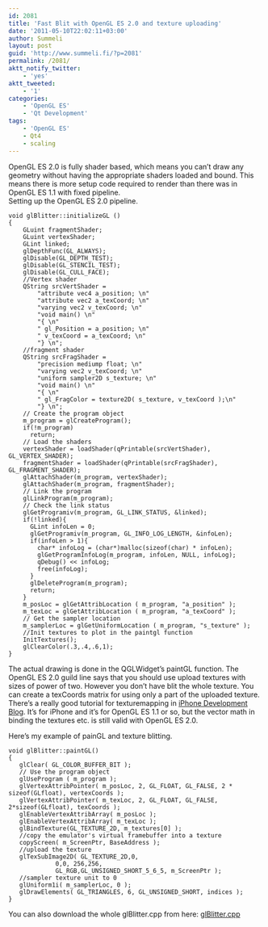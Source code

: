 ```yaml
---
id: 2081
title: 'Fast Blit with OpenGL ES 2.0 and texture uploading'
date: '2011-05-10T22:02:11+03:00'
author: Summeli
layout: post
guid: 'http://www.summeli.fi/?p=2081'
permalink: /2081/
aktt_notify_twitter:
    - 'yes'
aktt_tweeted:
    - '1'
categories:
    - 'OpenGL ES'
    - 'Qt Development'
tags:
    - 'OpenGL ES'
    - Qt4
    - scaling
---
```


OpenGL ES 2.0 is fully shader based, which means you can’t draw any geometry without having the appropriate shaders loaded and bound. This means there is more setup code required to render than there was in OpenGL ES 1.1 with fixed pipeline.  
Setting up the OpenGL ES 2.0 pipeline.

```
void glBlitter::initializeGL ()
{
    GLuint fragmentShader;
    GLuint vertexShader;
    GLint linked;
    glDepthFunc(GL_ALWAYS);
    glDisable(GL_DEPTH_TEST);
    glDisable(GL_STENCIL_TEST);
    glDisable(GL_CULL_FACE);
    //Vertex shader
    QString srcVertShader =
        "attribute vec4 a_position; \n"
        "attribute vec2 a_texCoord; \n"
        "varying vec2 v_texCoord; \n"
        "void main() \n"
        "{ \n"
        " gl_Position = a_position; \n"
        " v_texCoord = a_texCoord; \n"
        "} \n";
    //fragment shader
    QString srcFragShader =
        "precision mediump float; \n"
        "varying vec2 v_texCoord; \n"
        "uniform sampler2D s_texture; \n"
        "void main() \n"
        "{ \n"
        " gl_FragColor = texture2D( s_texture, v_texCoord );\n"
        "} \n";
    // Create the program object
    m_program = glCreateProgram();
    if(!m_program)
      return;
    // Load the shaders
    vertexShader = loadShader(qPrintable(srcVertShader), GL_VERTEX_SHADER);
    fragmentShader = loadShader(qPrintable(srcFragShader), GL_FRAGMENT_SHADER);
    glAttachShader(m_program, vertexShader);
    glAttachShader(m_program, fragmentShader);
    // Link the program
    glLinkProgram(m_program);
    // Check the link status
    glGetProgramiv(m_program, GL_LINK_STATUS, &linked);
    if(!linked){
      GLint infoLen = 0;
      glGetProgramiv(m_program, GL_INFO_LOG_LENGTH, &infoLen);
      if(infoLen > 1){
        char* infoLog = (char*)malloc(sizeof(char) * infoLen);
        glGetProgramInfoLog(m_program, infoLen, NULL, infoLog);
        qDebug() << infoLog;
        free(infoLog);
      }
      glDeleteProgram(m_program);
      return;
    }
    m_posLoc = glGetAttribLocation ( m_program, "a_position" );
    m_texLoc = glGetAttribLocation ( m_program, "a_texCoord" );
    // Get the sampler location
    m_samplerLoc = glGetUniformLocation ( m_program, "s_texture" );
    //Init textures to plot in the paintgl function
    InitTextures();
    glClearColor(.3,.4,.6,1);
}
```

The actual drawing is done in the QGLWidget’s paintGL function. The OpenGL ES 2.0 guild line says that you should use upload textures with sizes of power of two. However you don’t have blit the whole texture. You can create a texCoords matrix for using only a part of the uploaded texture. There’s a really good tutorial for texturemapping in [iPhone Development Blog](http://iphonedevelopment.blogspot.com/2009/05/opengl-es-from-ground-up-part-6_25.html). It’s for iPhone and it’s for OpenGL ES 1.1 or so, but the vector math in binding the textures etc. is still valid with OpenGL ES 2.0.  
  
Here’s my example of painGL and texture blitting.

```
void glBlitter::paintGL()
{
   glClear( GL_COLOR_BUFFER_BIT );
   // Use the program object
   glUseProgram ( m_program );
   glVertexAttribPointer( m_posLoc, 2, GL_FLOAT, GL_FALSE, 2 * sizeof(GLfloat), vertexCoords );
   glVertexAttribPointer( m_texLoc, 2, GL_FLOAT, GL_FALSE, 2*sizeof(GLfloat), texCoords );
   glEnableVertexAttribArray( m_posLoc );
   glEnableVertexAttribArray( m_texLoc );
   glBindTexture(GL_TEXTURE_2D, m_textures[0] );
   //copy the emulator's virtual framebuffer into a texture
   copyScreen( m_ScreenPtr, BaseAddress );
   //upload the texture
   glTexSubImage2D( GL_TEXTURE_2D,0,
             0,0, 256,256,
             GL_RGB,GL_UNSIGNED_SHORT_5_6_5, m_ScreenPtr );
   //sampler texture unit to 0
   glUniform1i( m_samplerLoc, 0 );
   glDrawElements( GL_TRIANGLES, 6, GL_UNSIGNED_SHORT, indices );
}
```

You can also download the whole glBlitter.cpp from here: [glBlitter.cpp](/jekyll-export/wp-content/uploads/2011/05/glBlitter.cpp)